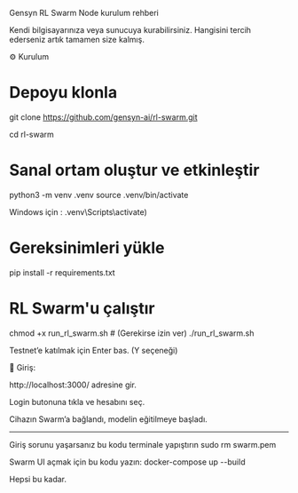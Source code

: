 Gensyn RL Swarm Node kurulum rehberi

Kendi bilgisayarınıza veya sunucuya kurabilirsiniz. Hangisini tercih ederseniz artık tamamen size kalmış.

⚙️ Kurulum

# Depoyu klonla

git clone https://github.com/gensyn-ai/rl-swarm.git

cd rl-swarm

# Sanal ortam oluştur ve etkinleştir
python3 -m venv .venv
source .venv/bin/activate  

Windows için : .venv\Scripts\activate)

# Gereksinimleri yükle
pip install -r requirements.txt

# RL Swarm'u çalıştır
chmod +x run_rl_swarm.sh  # (Gerekirse izin ver)
./run_rl_swarm.sh

Testnet’e katılmak için Enter bas. (Y seçeneği)

🔐 Giriş:

http://localhost:3000/ adresine gir.

Login butonuna tıkla ve hesabını seç.

Cihazın Swarm’a bağlandı, modelin eğitilmeye başladı.

---------------------------------------------------------

Giriş sorunu yaşarsanız bu kodu terminale yapıştırın
sudo rm swarm.pem

Swarm UI açmak için bu kodu yazın:
docker-compose up --build

Hepsi bu kadar.
